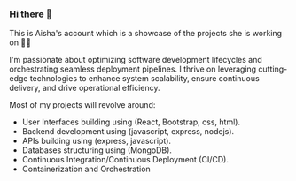 ### Hi there 👋

This is Aisha's account which is a showcase of the projects she is working on 👩‍💻

I'm passionate about optimizing software development lifecycles and orchestrating seamless deployment pipelines. I thrive on leveraging cutting-edge technologies to enhance system scalability, ensure continuous delivery, and drive operational efficiency.

Most of my projects will revolve around:
- User Interfaces building using (React, Bootstrap, css, html).
- Backend development using (javascript, express, nodejs).
- APIs building using (express, javascript).
- Databases structuring using (MongoDB).
- Continuous Integration/Continuous Deployment (CI/CD).
- Containerization and Orchestration

